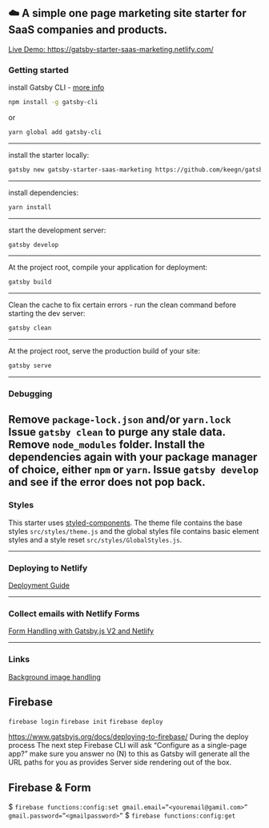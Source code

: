 ## ☁️ A simple one page marketing site starter for SaaS companies and products.

[Live Demo: https://gatsby-starter-saas-marketing.netlify.com/ ](https://gatsby-starter-saas-marketing.netlify.com/)

### Getting started

install Gatsby CLI - [more info](https://www.gatsbyjs.org/tutorial/part-zero/)

```sh
npm install -g gatsby-cli
```

or

```sh
yarn global add gatsby-cli
```

---

install the starter locally:

```sh
gatsby new gatsby-starter-saas-marketing https://github.com/keegn/gatsby-starter-saas-marketing
```

---

install dependencies:

```sh
yarn install
```

---

start the development server:

```sh
gatsby develop
```

---

At the project root, compile your application for deployment:

```sh
gatsby build
```

---

Clean the cache to fix certain errors - run the clean command before starting the dev server:

```sh
gatsby clean
```

---

At the project root, serve the production build of your site:

```sh
gatsby serve
```

---

### Debugging

Remove `package-lock.json` and/or `yarn.lock`
Issue `gatsby clean` to purge any stale data.
Remove `node_modules` folder.
Install the dependencies again with your package manager of choice, either `npm` or `yarn`.
Issue `gatsby develop` and see if the error does not pop back.
---

### Styles

This starter uses [styled-components](https://www.styled-components.com/). The theme file contains the base styles `src/styles/theme.js` and the global styles file contains basic element styles and a style reset `src/styles/GlobalStyles.js`.

---

### Deploying to Netlify

[Deployment Guide](http://gatsbyjs.org/docs/deploying-to-netlify)

---

### Collect emails with Netlify Forms

[Form Handling with Gatsby.js V2 and Netlify](https://codebushi.com/form-handling-gatsby-netlify/)

---

### Links

[Background image handling](https://markoskon.com/gatsby-background-image-example/)

## Firebase

`firebase login`
`firebase init`
`firebase deploy`

https://www.gatsbyjs.org/docs/deploying-to-firebase/
During the deploy process 
The next step Firebase CLI will ask “Configure as a single-page app?” make sure you answer no (N) to this as Gatsby will generate all the URL paths for you as provides Server side rendering out of the box.

## Firebase & Form
$ `firebase functions:config:set gmail.email=”<youremail@gamil.com>” gmail.password=”<gmailpassword>”`
$ `firebase functions:config:get`